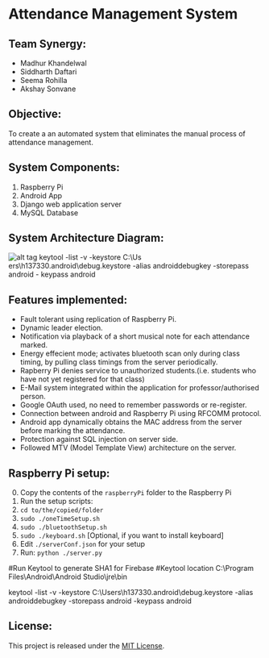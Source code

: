 # Attendance Management System
## Team Synergy:
* Madhur Khandelwal
* Siddharth Daftari
* Seema Rohilla
* Akshay Sonvane

## Objective:
To create a an automated system that eliminates the manual process of attendance management.

## System Components:
1. Raspberry Pi 
2. Android App
3. Django web application server
4. MySQL Database

## System Architecture Diagram:

![alt tag](https://github.com/siddharth-daftari/testRepo/blob/master/Architecture_Diagram.png)
keytool -list -v -keystore C:\Us
ers\h137330\.android\debug.keystore  -alias androiddebugkey -storepass android -
keypass android
## Features implemented:
* Fault tolerant using replication of Raspberry Pi.
* Dynamic leader election.
* Notification via playback of a short musical note for each attendance marked.
* Energy effecient mode; activates bluetooth scan only during class timing, by pulling class timings from the server periodically.
* Rapberry Pi denies service to unauthorized students.(i.e. students who have not yet registered for that class)
* E-Mail system integrated within the application for professor/authorised person.
* Google OAuth used, no need to remember passwords or re-register.
* Connection between android and Raspberry Pi using RFCOMM protocol.
* Android app dynamically obtains the MAC address from the server before marking the attendance.
* Protection against SQL injection on server side.
* Followed MTV (Model Template View) architecture on the server.

## Raspberry Pi setup:
0. Copy the contents of the `raspberryPi` folder to the Raspberry Pi
1. Run the setup scripts:
  1. `cd to/the/copied/folder`
  2. `sudo ./oneTimeSetup.sh`
  3. `sudo ./bluetoothSetup.sh`
  4. `sudo ./keyboard.sh` [Optional, if you want to install keyboard]
2. Edit `./serverConf.json` for your setup
3. Run:
    `python ./server.py`
    
#Run Keytool to generate SHA1 for Firebase
#Keytool location C:\Program Files\Android\Android Studio\jre\bin

keytool -list -v -keystore C:\Users\h137330\.android\debug.keystore  -alias androiddebugkey -storepass android -keypass android

## License:

This project is released under the [MIT License](https://github.com/siddharth-daftari/Attendance-Management-System/blob/master/LICENSE.txt).

  
